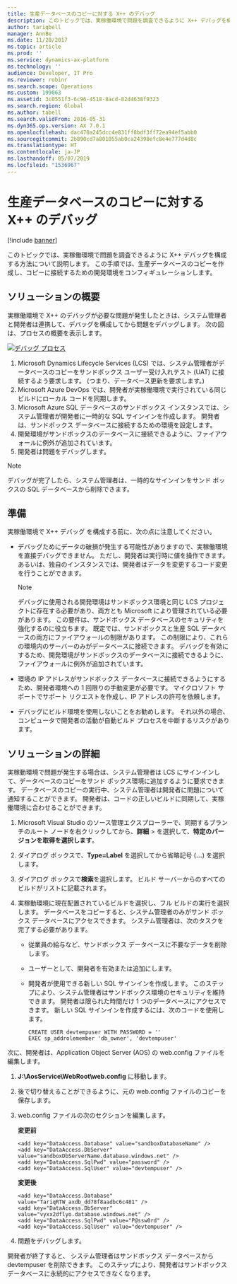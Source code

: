 ```yaml
---
title: 生産データベースのコピーに対する X++ のデバッグ
description: このトピックでは、実稼働環境で問題を調査できるように X++ デバッグを構成する方法について説明します。
author: tariqbell
manager: AnnBe
ms.date: 11/20/2017
ms.topic: article
ms.prod: ''
ms.service: dynamics-ax-platform
ms.technology: ''
audience: Developer, IT Pro
ms.reviewer: robinr
ms.search.scope: Operations
ms.custom: 199063
ms.assetid: 3c0551f3-6c96-4518-8acd-82d4638f9323
ms.search.region: Global
ms.author: tabell
ms.search.validFrom: 2016-05-31
ms.dyn365.ops.version: AX 7.0.1
ms.openlocfilehash: dac470a245dcc4e831ff8bdf3ff72ea94ef5abb0
ms.sourcegitcommit: 2b890cd7a801055ab0ca24398efc8e4e777d4d8c
ms.translationtype: HT
ms.contentlocale: ja-JP
ms.lasthandoff: 05/07/2019
ms.locfileid: "1536967"
---
```

# <a name="debug-x-against-copies-of-production-databases"></a>生産データベースのコピーに対する X++ のデバッグ

[!include [banner](../includes/banner.md)]

このトピックでは、実稼働環境で問題を調査できるように X++ デバッグを構成する方法について説明します。 この手順では、生産データベースのコピーを作成し、コピーに接続するための開発環境をコンフィギュレーションします。

## <a name="solution-overview"></a>ソリューションの概要

実稼働環境で X++ のデバッグが必要な問題が発生したときは、システム管理者と開発者は連携して、デバッグを構成してから問題をデバッグします。 次の図は、プロセスの概要を表示します。

[![デバッグ プロセス](./media/debugxpp.jpg)](./media/debugxpp.jpg)

1. Microsoft Dynamics Lifecycle Services (LCS) では、システム管理者がデータベースのコピーをサンドボックス ユーザー受け入れテスト (UAT) に接続するよう要求します。 (つまり、データベース更新を要求します。)
2. Microsoft Azure DevOps では、開発者が実稼働環境で実行されている同じビルドにローカル コードを同期します。
3. Microsoft Azure SQL データベースのサンドボックス インスタンスでは、システム管理者が開発者に一時的な SQL サインインを作成します。 開発者は、サンドボックス データベースに接続するための環境を設定します。
4. 開発環境がサンドボックスのデータベースに接続できるように、ファイアウォールに例外が追加されています。
5. 開発者は問題をデバッグします。

> [!NOTE]
> デバッグが完了したら、システム管理者は、一時的なサインインをサンド ボックスの SQL データベースから削除できます。

## <a name="before-you-begin"></a>準備

実稼働環境で X++ デバッグ を構成する前に、次の点に注意してください。

- デバッグためにデータの破損が発生する可能性がありますので、実稼働環境を直接デバッグできません。 ただし、開発者は実行時に値を操作できます。 あるいは、独自のインスタンスでは、開発者はデータを変更するコード変更を行うことができます。

    > [!NOTE] 
    > デバッグに使用される開発環境はサンドボックス環境と同じ LCS プロジェクトに存在する必要があり、両方とも Microsoft により管理されている必要があります。 この要件は、サンドボックス データベースのセキュリティを強化するのに役立ちます。 既定では、サンドボックスと生産 SQL データベースの両方にファイアウォールの制限があります。 この制限により、これらの環境内のサーバーのみがデータベースに接続できます。 デバッグを有効にするため、開発環境がサンドボックスのデータベースに接続できるように、ファイアウォールに例外が追加されています。


- 環境の IP アドレスがサンドボックス データベースに接続できるようにするため、開発者環境への 1 回限りの手動変更が必要です。 マイクロソフト サポートでサポート リクエストを作成し、IP アドレスの許可を依頼します。
- デバッグにビルド環境を使用しないことをお勧めします。 それ以外の場合、コンピュータで開発者の活動が自動ビルド プロセスを中断するリスクがあります。

## <a name="solution-details"></a>ソリューションの詳細

実稼動環境で問題が発生する場合は、システム管理者は LCS にサインインして、データベースのコピーをサンド ボックス環境に追加するように要求できます。 データベースのコピーの実行中、システム管理者は開発者に問題について通知することができます。 開発者は、コードの正しいビルドに同期して、実稼働環境に合わせることができます。

1. Microsoft Visual Studio のソース管理エクスプローラーで、同期するブランチのルート ノードを右クリックしてから、**詳細** &gt; を選択して、**特定のバージョンを取得を選択します**。
2. ダイアログ ボックスで、**Type=Label** を選択してから省略記号 (**...**) を選択します。
3. ダイアログ ボックスで**検索**を選択します。 ビルド サーバーからのすべてのビルドがリストに記載されます。
4. 実稼動環境に現在配置されているビルドを選択し、フル ビルドの実行を選択します。 データベースをコピーすると、システム管理者のみがサンド ボックス データベースにアクセスできます。 システム管理者は、次のタスクを完了する必要があります。

    - 従業員の給与など、サンドボックス データベースに不要なデータを削除します。
    - ユーザーとして、開発者を有効または追加にします。
    - 開発者が使用できる新しい SQL サインインを作成します。 このステップにより、システム管理者はサンドボックス環境のセキュリティを維持できます。 開発者は限られた時間だけ 1 つのデータベースにアクセスできます。 新しい SQL サインインを作成するには、次のコードを使用します。

        ```
        CREATE USER devtempuser WITH PASSWORD = ''
        EXEC sp_addrolemember 'db_owner', 'devtempuser'
        ```

次に、開発者は、Application Object Server (AOS) の web.config ファイルを編集します。

1. **J:\\AosService\\WebRoot\\web.config** に移動します。
2. 後で切り替えることができるように、元の web.config ファイルのコピーを保存します。
3. web.config ファイルの次のセクションを編集します。

    **変更前**

    ```
    <add key="DataAccess.Database" value="sandboxDatabaseName" />
    <add key="DataAccess.DbServer" value="sandboxDbServerName.database.windows.net" />
    <add key="DataAccess.SqlPwd" value="password" />
    <add key="DataAccess.SqlUser" value="devtempuser" />
    ```

    **変更後**

    ```
    <add key="DataAccess.Database" value="TariqRTW_axdb_dd78f8aadbc6c481" />
    <add key="DataAccess.DbServer" value="vyxx2dflyo.database.windows.net" />
    <add key="DataAccess.SqlPwd" value="P@ssw0rd" />
    <add key="DataAccess.SqlUser" value="devtempuser" />
    ```

4. 問題をデバッグします。

開発者が終了すると、 システム管理者はサンドボックス データベースから devtempuser を削除できます。 このステップにより、開発者はサンドボックス データベースに永続的にアクセスできなくなります。
